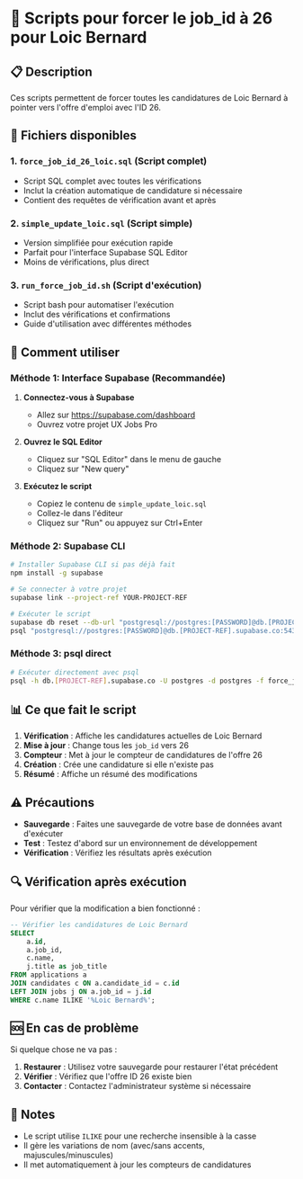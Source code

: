 # 🔧 Scripts pour forcer le job_id à 26 pour Loic Bernard

## 📋 Description

Ces scripts permettent de forcer toutes les candidatures de Loic Bernard à pointer vers l'offre d'emploi avec l'ID 26.

## 📁 Fichiers disponibles

### 1. `force_job_id_26_loic.sql` (Script complet)
- Script SQL complet avec toutes les vérifications
- Inclut la création automatique de candidature si nécessaire
- Contient des requêtes de vérification avant et après

### 2. `simple_update_loic.sql` (Script simple)
- Version simplifiée pour exécution rapide
- Parfait pour l'interface Supabase SQL Editor
- Moins de vérifications, plus direct

### 3. `run_force_job_id.sh` (Script d'exécution)
- Script bash pour automatiser l'exécution
- Inclut des vérifications et confirmations
- Guide d'utilisation avec différentes méthodes

## 🚀 Comment utiliser

### Méthode 1: Interface Supabase (Recommandée)

1. **Connectez-vous à Supabase**
   - Allez sur https://supabase.com/dashboard
   - Ouvrez votre projet UX Jobs Pro

2. **Ouvrez le SQL Editor**
   - Cliquez sur "SQL Editor" dans le menu de gauche
   - Cliquez sur "New query"

3. **Exécutez le script**
   - Copiez le contenu de `simple_update_loic.sql`
   - Collez-le dans l'éditeur
   - Cliquez sur "Run" ou appuyez sur Ctrl+Enter

### Méthode 2: Supabase CLI

```bash
# Installer Supabase CLI si pas déjà fait
npm install -g supabase

# Se connecter à votre projet
supabase link --project-ref YOUR-PROJECT-REF

# Exécuter le script
supabase db reset --db-url "postgresql://postgres:[PASSWORD]@db.[PROJECT-REF].supabase.co:5432/postgres"
psql "postgresql://postgres:[PASSWORD]@db.[PROJECT-REF].supabase.co:5432/postgres" -f force_job_id_26_loic.sql
```

### Méthode 3: psql direct

```bash
# Exécuter directement avec psql
psql -h db.[PROJECT-REF].supabase.co -U postgres -d postgres -f force_job_id_26_loic.sql
```

## 📊 Ce que fait le script

1. **Vérification** : Affiche les candidatures actuelles de Loic Bernard
2. **Mise à jour** : Change tous les `job_id` vers 26
3. **Compteur** : Met à jour le compteur de candidatures de l'offre 26
4. **Création** : Crée une candidature si elle n'existe pas
5. **Résumé** : Affiche un résumé des modifications

## ⚠️ Précautions

- **Sauvegarde** : Faites une sauvegarde de votre base de données avant d'exécuter
- **Test** : Testez d'abord sur un environnement de développement
- **Vérification** : Vérifiez les résultats après exécution

## 🔍 Vérification après exécution

Pour vérifier que la modification a bien fonctionné :

```sql
-- Vérifier les candidatures de Loic Bernard
SELECT 
    a.id,
    a.job_id,
    c.name,
    j.title as job_title
FROM applications a
JOIN candidates c ON a.candidate_id = c.id
LEFT JOIN jobs j ON a.job_id = j.id
WHERE c.name ILIKE '%Loic Bernard%';
```

## 🆘 En cas de problème

Si quelque chose ne va pas :

1. **Restaurer** : Utilisez votre sauvegarde pour restaurer l'état précédent
2. **Vérifier** : Vérifiez que l'offre ID 26 existe bien
3. **Contacter** : Contactez l'administrateur système si nécessaire

## 📝 Notes

- Le script utilise `ILIKE` pour une recherche insensible à la casse
- Il gère les variations de nom (avec/sans accents, majuscules/minuscules)
- Il met automatiquement à jour les compteurs de candidatures
